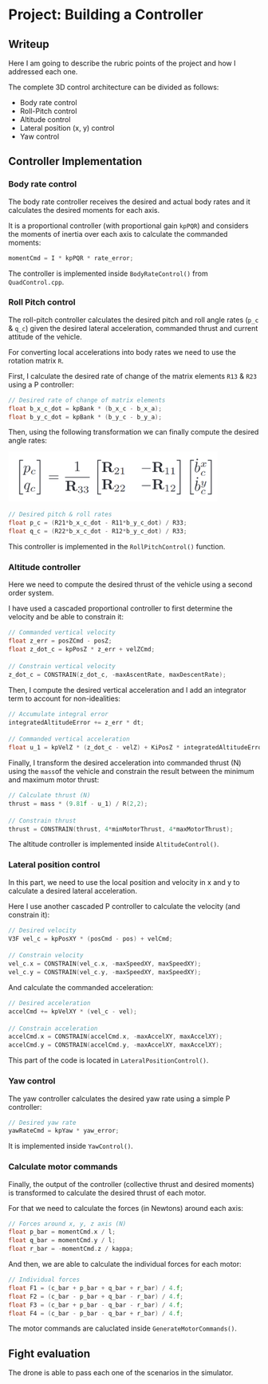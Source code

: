 # Project: Building a Controller

## Writeup

Here I am going to describe the rubric points of the project and how I addressed each one.

The complete 3D control architecture can be divided as follows:

* Body rate control
* Roll-Pitch control
* Altitude control
* Lateral position (x, y) control
* Yaw control

## Controller Implementation

### Body rate control

The body rate controller receives the desired and actual body rates and it calculates the desired moments for each axis.

It is a proportional controller (with proportional gain `kpPQR`) and considers the moments of inertia over each axis to calculate the commanded moments:

```c++
momentCmd = I * kpPQR * rate_error;
```

The controller is implemented inside `BodyRateControl()` from `QuadControl.cpp`.

### Roll Pitch control

The roll-pitch controller calculates the desired pitch and roll angle rates (`p_c` & `q_c`) given the desired lateral acceleration, commanded thrust and current attitude of the vehicle.

For converting local accelerations into body rates we need to use the rotation matrix `R`.

First, I calculate the desired rate of change of the matrix elements `R13` & `R23` using a P controller:

```c++
// Desired rate of change of matrix elements
float b_x_c_dot = kpBank * (b_x_c - b_x_a);
float b_y_c_dot = kpBank * (b_y_c - b_y_a);
```

Then, using the following transformation we can finally compute the desired angle rates:

<img src="./animations/formula.png" height="100">

```c++
// Desired pitch & roll rates
float p_c = (R21*b_x_c_dot - R11*b_y_c_dot) / R33;
float q_c = (R22*b_x_c_dot - R12*b_y_c_dot) / R33;
```

This controller is implemented in the `RollPitchControl()` function.

### Altitude controller

Here we need to compute the desired thrust of the vehicle using a second order system.

I have used a cascaded proportional controller to first determine the velocity and be able to constrain it:

```c++
// Commanded vertical velocity
float z_err = posZCmd - posZ;
float z_dot_c = kpPosZ * z_err + velZCmd;

// Constrain vertical velocity
z_dot_c = CONSTRAIN(z_dot_c, -maxAscentRate, maxDescentRate);
```

Then, I compute the desired vertical acceleration and I add an integrator term to account for non-idealities:

```c++
// Accumulate integral error
integratedAltitudeError += z_err * dt;

// Commanded vertical acceleration
float u_1 = kpVelZ * (z_dot_c - velZ) + KiPosZ * integratedAltitudeError + accelZCmd;
```

Finally, I transform the desired acceleration into commanded thrust (N) using the `mass`of the vehicle and constrain the result between the minimum and maximum motor thrust:

```c++
// Calculate thrust (N)
thrust = mass * (9.81f - u_1) / R(2,2);

// Constrain thrust
thrust = CONSTRAIN(thrust, 4*minMotorThrust, 4*maxMotorThrust);
```

The altitude controller is implemented inside `AltitudeControl()`.

### Lateral position control

In this part, we need to use the local position and velocity in x and y to calculate a desired lateral acceleration.

Here I use another cascaded P controller to calculate the velocity (and constrain it):

```c++
// Desired velocity
V3F vel_c = kpPosXY * (posCmd - pos) + velCmd;

// Constrain velocity
vel_c.x = CONSTRAIN(vel_c.x, -maxSpeedXY, maxSpeedXY);
vel_c.y = CONSTRAIN(vel_c.y, -maxSpeedXY, maxSpeedXY);
```

And calculate the commanded acceleration:

```c++
// Desired acceleration
accelCmd += kpVelXY * (vel_c - vel);

// Constrain acceleration
accelCmd.x = CONSTRAIN(accelCmd.x, -maxAccelXY, maxAccelXY);
accelCmd.y = CONSTRAIN(accelCmd.y, -maxAccelXY, maxAccelXY);
```

This part of the code is located in `LateralPositionControl()`.

### Yaw control

The yaw controller calculates the desired yaw rate using a simple P controller:

```c++
// Desired yaw rate
yawRateCmd = kpYaw * yaw_error;
```

It is implemented inside `YawControl()`.

### Calculate motor commands

Finally, the output of the controller (collective thrust and desired moments) is transformed to calculate the desired thrust of each motor.

For that we need to calculate the forces (in Newtons) around each axis:

```c++
// Forces around x, y, z axis (N)
float p_bar = momentCmd.x / l;
float q_bar = momentCmd.y / l;
float r_bar = -momentCmd.z / kappa;
```

And then, we are able to calculate the individual forces for each motor:

```c++
// Individual forces
float F1 = (c_bar + p_bar + q_bar + r_bar) / 4.f;
float F2 = (c_bar - p_bar + q_bar - r_bar) / 4.f;
float F3 = (c_bar + p_bar - q_bar - r_bar) / 4.f;
float F4 = (c_bar - p_bar - q_bar + r_bar) / 4.f;
```

The motor commands are caluclated inside `GenerateMotorCommands()`.

## Fight evaluation

The drone is able to pass each one of the scenarios in the simulator.
